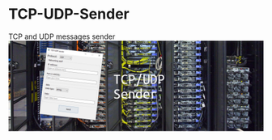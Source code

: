 # TCP-UDP-Sender
TCP and UDP messages sender
![TCP-UDP-Sender](https://github.com/NVcoder24/TCP-UDP-Sender/blob/main/preview.png?raw=true)
